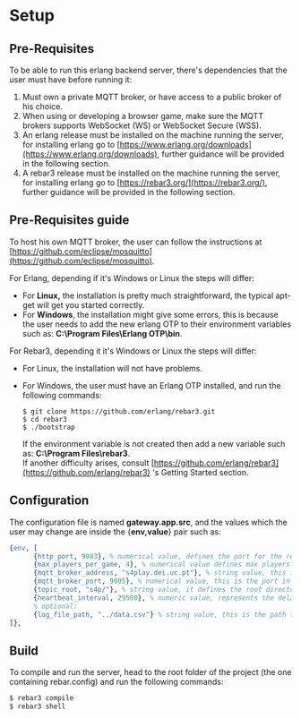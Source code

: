 # Setup

## Pre-Requisites

To be able to run this erlang backend server, there's dependencies that the user must have before running it:

1. Must own a private MQTT broker, or have access to a public broker of his choice.
2. When using or developing a browser game, make sure the MQTT brokers supports WebSocket (WS) or WebSocket Secure (WSS).
3. An erlang release must be installed on the machine running the server, for installing erlang go to [https://www.erlang.org/downloads](https://www.erlang.org/downloads), further guidance will be provided in the following section.
4. A rebar3 release must be installed on the machine running the server, for installing erlang go to [https://rebar3.org/](https://rebar3.org/), further guidance will be provided in the following section.

## Pre-Requisites guide

To host his own MQTT broker, the user can follow the instructions at [https://github.com/eclipse/mosquitto](https://github.com/eclipse/mosquitto).

For Erlang, depending if it's Windows or Linux the steps will differ:

* For **Linux,** the installation is pretty much straightforward, the typical apt-get will get you started correctly.
* For **Windows**, the installation might give some errors, this is because the user needs to add the new erlang OTP to their environment variables such as: **C:\Program Files\Erlang OTP\bin**.

For Rebar3, depending it it's Windows or Linux the steps will differ:

* For Linux, the installation will not have problems.
*   For Windows, the user must have an Erlang OTP installed, and run the following commands:

    ```
    $ git clone https://github.com/erlang/rebar3.git
    $ cd rebar3
    $ ./bootstrap
    ```

    If the environment variable is not created then add a new variable such as: **C:\Program Files\rebar3**.\
    If another difficulty arises, consult [https://github.com/erlang/rebar3](https://github.com/erlang/rebar3) 's Getting Started section.

## Configuration

The configuration file is named **gateway.app.src**, and the values which the user may change are inside the {**env,value**} pair such as:

```erlang
{env, [
      {http_port, 9003}, % numerical value, defines the port for the requests
      {max_players_per_game, 4}, % numerical value defines max players per game
      {mqtt_broker_address, "s4play.dei.uc.pt"}, % string value, this is the ip of your mqtt broker
      {mqtt_broker_port, 9005}, % numerical value, this is the port in which your broker is running (can be ws or IoT port)
      {topic_root, "s4p/"}, % string value, it defines the root directory of your mqtt topic
      {heartbeat_interval, 29500}, % numeric value, represents the delay in milliseconds
      % optional:
      {log_file_path, "../data.csv"} % string value, this is the path to the document which is created when logs are exported
]},
```

&#x20;

## Build

To compile and run the server, head to the root folder of the project (the one containing rebar.config) and run the following commands:

```sh
$ rebar3 compile
$ rebar3 shell
```
